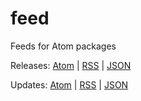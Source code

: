 # feed

Feeds for Atom packages

Releases: [Atom][releases-atom] | [RSS][releases-rss] | [JSON][releases-json]

Updates: [Atom][updates-atom] | [RSS][updates-rss] | [JSON][updates-json]

[releases-atom]: https://package-control.github.io/feed/releases.atom
[releases-rss]: https://package-control.github.io/feed/releases.rss
[releases-json]: https://package-control.github.io/feed/releases.json
[updates-atom]: https://package-control.github.io/feed/updates.atom
[updates-rss]: https://package-control.github.io/feed/updates.rss
[updates-json]: https://package-control.github.io/feed/updates.json